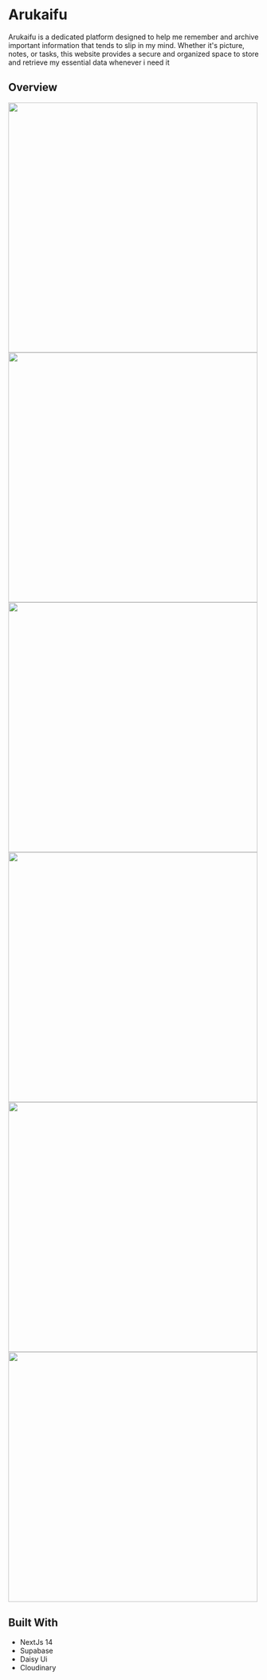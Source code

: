 # Arukaifu

Arukaifu is a dedicated platform designed to help me remember and archive important information that tends to slip in my mind. Whether it's picture, notes, or tasks, this website provides a secure and organized space to store and retrieve my essential data whenever i need it

## Overview
<img src="https://drive.google.com/uc?id=1ywquPrhMc3QDVuivUMVT-PxtPs00QiTr" style="width:500px"/>
<img src="https://drive.google.com/uc?id=1HQGBX9ckmNuI85DOKWH1uOWH0e61LFCE" style="width:500px"/>
<img src="https://drive.google.com/uc?id=1JmBgGmHniDILp-WB6JFxmGathuLD6hFX" style="width:500px"/>

<img src="https://drive.google.com/uc?id=1UdDtc8A_1w5ack0eE3jNRMNuLVIUxk34" style="width:500px"/>
<img src="https://drive.google.com/uc?id=1ptqq_SiULGHVrFWbtQx603xy25vAYan9" style="width:500px"/>
<img src="https://drive.google.com/uc?id=1o72w9WtMvdEdGsx1m9PMZtn43jUqYw32" style="width:500px"/>

## Built With
- NextJs 14
- Supabase
- Daisy Ui
- Cloudinary

